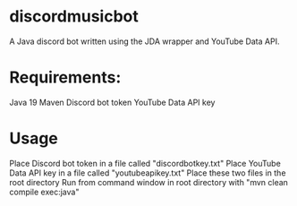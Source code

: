 # discordmusicbot

A Java discord bot written using the JDA wrapper and YouTube Data API.

# Requirements:

Java 19
Maven
Discord bot token
YouTube Data API key

# Usage

Place Discord bot token in a file called "discordbotkey.txt"
Place YouTube Data API key in a file called "youtubeapikey.txt"
Place these two files in the root directory
Run from command window in root directory with "mvn clean compile exec:java"
